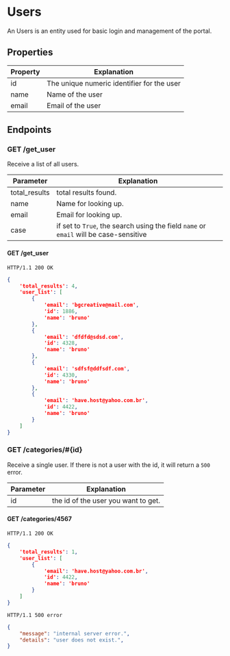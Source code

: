 Users
======

An Users is an entity used for basic login and management of the portal.

Properties
----------

| Property       | Explanation                                                                                      |
| -------------- | ------------------------------------------------------------------------------------------------ |
| id             | The unique numeric identifier for the user                                                   |
| name           | Name of the user                      |
| email          | Email of the user      |


Endpoints
---------

### GET /get_user

Receive a list of all users.


| Parameter      | Explanation                                                                                      |
| -------------- | ------------------------------------------------------------------------------------------------ |
| total_results  | total results found.                                                       |
| name           | Name for looking up.                                                       |
| email          | Email for looking up.                                                       |
| case           | if set to `True`, the search using the field `name` or `email` will be case-sensitive                                                                   |


#### GET /get_user

`HTTP/1.1 200 OK`

```json
{
    'total_results': 4,
    'user_list': [
        {
            'email': 'bgcreative@mail.com',
            'id': 1886,
            'name': 'bruno'
        },
        {
            'email': 'dfdfd@sdsd.com',
            'id': 4328,
            'name': 'bruno'
        },
        {
            'email': 'sdfsf@ddfsdf.com',
            'id': 4330,
            'name': 'bruno'
        },
        {
            'email': 'have.host@yahoo.com.br',
            'id': 4422,
            'name': 'bruno'
        }
    ]
}
```

### GET /categories/#{id}

Receive a single user. If there is not a user with the id, it will return a `500` error.

| Parameter      | Explanation                                                                                      |
| -------------- | ------------------------------------------------------------------------------------------------ |
| id             | the id of the user you want to get.                                        |

#### GET /categories/4567

`HTTP/1.1 200 OK`

```json
{
    'total_results': 1,
    'user_list': [
        {
            'email': 'have.host@yahoo.com.br',
            'id': 4422,
            'name': 'bruno'
        }
    ]
}
```

`HTTP/1.1 500 error`

```json
{
    "message": "internal server error.",
    "details": "user does not exist.",
}
```